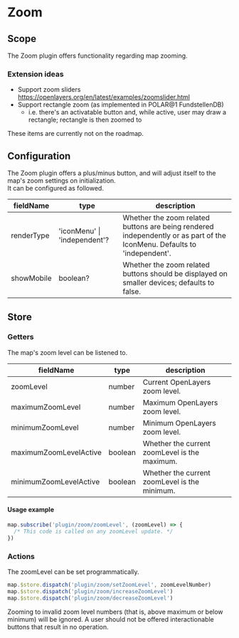 # Zoom

## Scope

The Zoom plugin offers functionality regarding map zooming.

### Extension ideas

- Support zoom sliders https://openlayers.org/en/latest/examples/zoomslider.html
- Support rectangle zoom (as implemented in POLAR@1 FundstellenDB)
  - i.e. there's an activatable button and, while active, user may draw a rectangle; rectangle is then zoomed to

These items are currently not on the roadmap.

## Configuration

The Zoom plugin offers a plus/minus button, and will adjust itself to the map's zoom settings on initialization.  
It can be configured as followed.

| fieldName  | type                         | description                                                                                   |
|------------|------------------------------|-----------------------------------------------------------------------------------------------|
| renderType | 'iconMenu' \| 'independent'? | Whether the zoom related buttons are being rendered independently or as part of the IconMenu. Defaults to 'independent'. |
| showMobile | boolean?                     | Whether the zoom related buttons should be displayed on smaller devices; defaults to false.   |
## Store

### Getters

The map's zoom level can be listened to.

| fieldName              | type    | description                                   |
| ---------------------- | ------- | --------------------------------------------- |
| zoomLevel              | number  | Current OpenLayers zoom level.                |
| maximumZoomLevel       | number  | Maximum OpenLayers zoom level.                |
| minimumZoomLevel       | number  | Minimum OpenLayers zoom level.                |
| maximumZoomLevelActive | boolean | Whether the current zoomLevel is the maximum. |
| minimumZoomLevelActive | boolean | Whether the current zoomLevel is the minimum. |

#### Usage example

```js
map.subscribe('plugin/zoom/zoomLevel', (zoomLevel) => {
  /* This code is called on any zoomLevel update. */
})
```

### Actions

The zoomLevel can be set programmatically.

```js
map.$store.dispatch('plugin/zoom/setZoomLevel', zoomLevelNumber)
map.$store.dispatch('plugin/zoom/increaseZoomLevel')
map.$store.dispatch('plugin/zoom/decreaseZoomLevel')
```

Zooming to invalid zoom level numbers (that is, above maximum or below minimum) will be ignored. A user should not be offered interactionable buttons that result in no operation.
